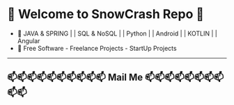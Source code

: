 # 👋 Welcome to SnowCrash Repo 👋
- 👀 JAVA & SPRING | | SQL & NoSQL | | Python | | Android | | KOTLIN | | Angular
- 💞️ Free Software - Freelance Projects - StartUp Projects
---------------------------------------------------------------------------------
## 📫📫📫📫📫📫📫📫📫📫 Mail Me 📫📫📫📫📫📫📫📫📫📫
